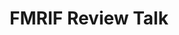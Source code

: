 ---
title: "FMRIF Review Talk"
project_id: 
conference_id: ""
presenters:
   - peter_bandettini
summary: "<p>FMRIF Review Talk</p>"
file: /assets/presentations/T197.ppt
filename: T197.ppt
layout: presentation
---